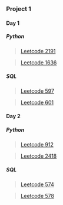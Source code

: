 ### Project 1

#### Day 1
##### Python
> [Leetcode 2191](https://leetcode.com/problems/sort-the-jumbled-numbers/description/)

> [Leetcode 1636](https://leetcode.com/problems/sort-array-by-increasing-frequency/)
##### SQL
> [Leetcode 597](https://leetcode.com/problems/friend-requests-i-overall-acceptance-rate/submissions/)

> [Leetcode 601](https://leetcode.com/problems/human-traffic-of-stadium/)

#### Day 2
##### Python
> [Leetcode 912](https://leetcode.com/problems/sort-an-array/description/)

> [Leetcode 2418](https://leetcode.com/problems/sort-the-people/)

##### SQL
> [Leetcode 574](https://leetcode.com/problems/winning-candidate/description/)

> [Leetcode 578](https://leetcode.com/problems/get-highest-answer-rate-question/)